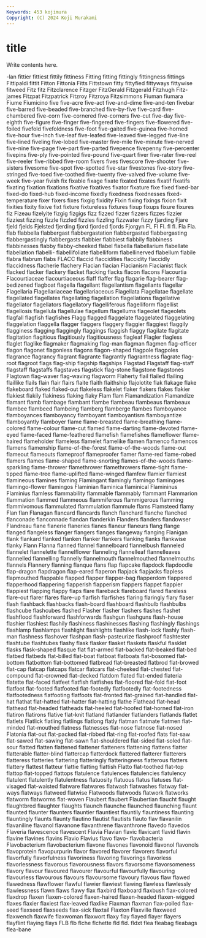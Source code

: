```yaml
---
Keywords: 453 kojimura
Copyright: (C) 2024 Koji Murakami
---
```


# title

Write contents here.



-lan fittier fittiest fittily fittiness Fitting fitting fittingly fittingness fittings
Fittipaldi fittit Fitton Fittonia Fitts Fittstown fitty fittyfied fittyways fittywise
fitweed Fitz fitz Fitzclarence Fitzger FitzGerald Fitzgerald Fitzhugh Fitz-james Fitzpat
Fitzpatrick Fitzroy Fitzroya Fitzsimmons Fiuman fiumara Fiume Fiumicino five five-acre
five-act five-and-dime five-and-ten fivebar five-barred five-beaded five-branched five-by-five five-card five-chambered
five-corn five-cornered five-corners five-cut five-day five-eighth five-figure five-finger five-fingered five-fingers
five-flowered five-foiled fivefold fivefoldness five-foot five-gaited five-guinea five-horned five-hour five-inch
five-leaf five-leafed five-leaved five-legged five-line five-lined fiveling five-lobed five-master five-mile
five-minute five-nerved five-nine five-page five-part five-parted fivepence fivepenny five-percenter fivepins
five-ply five-pointed five-pound five-quart fiver five-rater five-reel five-reeler five-ribbed five-room
fivers fives fivescore five-shooter five-sisters fivesome five-spot five-spotted five-star fivestones
five-story five-stringed five-toed five-toothed five-twenty five-valved five-volume five-week five-year fivish
fix fixable fixage fixate fixated fixates fixatif fixatifs fixating fixation
fixations fixative fixatives fixator fixature fixe fixed fixed-bar fixed-do fixed-hub
fixed-income fixedly fixedness fixednesses fixed-temperature fixer fixers fixes fixgig fixidity
Fixin fixing fixings fixion fixit fixities fixity fixive fixt fixture
fixtureless fixtures fixup fixups fixure fixures fiz Fizeau fizelyite fizgig
fizgigs fizz fizzed fizzer fizzers fizzes fizzier fizziest fizzing fizzle
fizzled fizzles fizzling fizzwater fizzy fjarding Fjare fjeld fjelds Fjelsted
fjerding fjord fjorded fjords Fjorgyn FL Fl Fl. fl fl.
Fla Fla. flab flabbella flabbergast flabbergastation flabbergasted flabbergasting flabbergastingly flabbergasts
flabbier flabbiest flabbily flabbiness flabbinesses flabby flabby-cheeked flabel flabella flabellarium
flabellate flabellation flabelli- flabellifoliate flabelliform flabellinerved flabellum flabile flabra flabrum
flabs FLACC flaccid flaccidities flaccidity flaccidly flaccidness flacherie flachery Flacian
flacian Flacianism Flacianist flack flacked flacker flackery flacket flacking flacks
flacon flacons Flacourtia Flacourtiaceae flacourtiaceous flaff flaffer flag flagarie flag-bearer
flag-bedizened flagboat flagella flagellant flagellantism flagellants flagellar Flagellaria Flagellariaceae flagellariaceous
Flagellata Flagellatae flagellate flagellated flagellates flagellating flagellation flagellations flagellative flagellator
flagellators flagellatory flagelliferous flagelliform flagellist flagellosis flagellula flagellulae flagellum flagellums
flageolet flageolets flagfall flagfish flagfishes Flagg flagged flaggelate flaggelated flaggelating
flaggelation flaggella flagger flaggers flaggery flaggier flaggiest flaggily flagginess flagging
flaggingly flaggings flaggish flaggy flagilate flagitate flagitation flagitious flagitiously flagitiousness
flagleaf Flagler flagless flaglet flaglike flagmaker flagmaking flag-man flagman flagmen
flag-officer flagon flagonet flagonless flagons flagon-shaped flagpole flagpoles flagrance flagrancy
flagrant flagrante flagrantly flagrantness flagrate flag-root flagroot flags flag-ship flagship
flagships Flagstad Flagstaff flag-staff flagstaff flagstaffs flagstaves flagstick flag-stone flagstone
flagstones Flagtown flag-waver flag-waving flagworm Flaherty flail flailed flailing flaillike
flails flain flair flairs flaite flaith flaithship flajolotite flak flakage
flake flakeboard flaked flaked-out flakeless flakelet flaker flakers flakes flakier
flakiest flakily flakiness flaking flaky Flam flam Flamandization Flamandize flamant
flamb flambage flambant flambe flambeau flambeaus flambeaux flambee flambeed flambeing
flamberg flamberge flambes flamboyance flamboyances flamboyancy flamboyant flamboyantism flamboyantize flamboyantly
flamboyer flame flame-breasted flame-breathing flame-colored flame-colour flame-cut flamed flame-darting flame-devoted
flame-eyed flame-faced flame-feathered flamefish flamefishes flameflower flame-haired flameholder flameless flamelet
flamelike flamen flamenco flamencos flamens flamenship flame-of-the-forest flame-of-the-woods flame-out flameout
flameouts flameproof flameproofer flamer flame-red flame-robed flamers flames flame-shaped flame-snorting
flames-of-the-woods flame-sparkling flame-thrower flamethrower flamethrowers flame-tight flame-tipped flame-tree flame-uplifted flame-winged
flamfew flamier flamiest flamineous flamines flaming Flamingant flamingly flamingo flamingoes
flamingo-flower flamingos Flaminian flaminica flaminical Flamininus Flaminius flamless flammability flammable
flammably flammant Flammarion flammation flammed flammeous flammiferous flammigerous flamming flammivomous
flammulated flammulation flammule flams Flamsteed flamy Flan flan Flanagan flancard
flancards flanch flanchard flanche flanched flanconade flanconnade flandan flanderkin Flanders
flanders flandowser Flandreau flane flanerie flaneries flanes flaneur flaneurs flang
flange flanged flangeless flanger flangers flanges flangeway flanging Flanigan flank
flankard flanked flanken flanker flankers flanking flanks flankwise flanky Flann
Flanna flanned flannel flannelboard flannelbush flanneled flannelet flannelette flannelflower flanneling
flannelleaf flannelleaves flannelled flannelling flannelly flannelmouth flannelmouthed flannelmouths flannels Flannery
flanning flanque flans flap flapcake flapdock flapdoodle flap-dragon flapdragon flap-eared
flaperon flapjack flapjacks flapless flapmouthed flappable flapped flapper flapper-bag flapperdom
flappered flapperhood flappering flapperish flapperism flappers flappet flappier flappiest flapping
flappy flaps flare flareback flareboard flared flareless flare-out flarer flares
flare-up flarfish flarfishes flaring flaringly flary flaser flash flashback flashbacks
flash-board flashboard flashbulb flashbulbs flashcube flashcubes flashed Flasher flasher flashers
flashes flashet flashflood flashforward flashforwards flashgun flashguns flash-house flashier flashiest
flashily flashiness flashinesses flashing flashingly flashings flashlamp flashlamps flashlight flashlights
flashlike flash-lock flashly flash-man flashness flashover flashpan flash-pasteurize flashproof flashtester
flashtube flashtubes flashy flask flasker flasket flaskets flaskful flasklet flasks
flask-shaped flasque flat flat-armed flat-backed flat-beaked flat-bed flatbed flatbeds flat-billed
flat-boat flatboat flatboats flat-bosomed flat-bottom flatbottom flat-bottomed flatbread flat-breasted flatbrod
flat-browed flat-cap flatcap flatcaps flatcar flatcars flat-cheeked flat-chested flat-compound flat-crowned
flat-decked flatdom flated flat-ended flateria flatette flat-faced flatfeet flatfish flatfishes
flat-floored flat-fold flat-foot flatfoot flat-footed flatfooted flat-footedly flatfootedly flat-footedness flatfootedness
flatfooting flatfoots flat-fronted flat-grained flat-handled flat-hat flathat flat-hatted flat-hatter flat-hatting
flathe Flathead flat-head flathead flat-headed flatheads flat-heeled flat-hoofed flat-horned flat-iron
flatiron flatirons flative flat-knit flatland flatlander flatlanders flatlands flatlet flatlets
Flatlick flatling flatlings flatlong flatly flatman flatmate flatmen flat-minded flat-mouthed
flatness flatnesses flat-nose flatnose flat-nosed Flatonia flat-out flat-packed flat-ribbed flat-ring
flat-roofed flats flat-saw flat-sawed flat-sawing flat-sawn flat-shouldered flat-sided flat-soled flat-sour
flatted flatten flattened flattener flatteners flattening flattens flatter flatterable flatter-blind
flattercap flatterdock flattered flatterer flatterers flatteress flatteries flattering flatteringly flatteringness
flatterous flatters flattery flattest flatteur flattie flatting flattish Flatto flat-toothed
flat-top flattop flat-topped flattops flatulence flatulences flatulencies flatulency flatulent flatulently
flatulentness flatuosity flatuous flatus flatuses flat-visaged flat-waisted flatware flatwares flatwash
flatwashes flatway flat-ways flatways flatweed flatwise Flatwoods flatwoods flatwork flatworks
flatworm flatworms flat-woven Flaubert flaubert Flaubertian flaucht flaught flaughtbred flaughter
flaughts flaunch flaunche flaunched flaunching flaunt flaunted flaunter flaunters flauntier
flauntiest flauntily flauntiness flaunting flauntingly flaunts flaunty flautino flautist flautists
flauto flav flavanilin flavaniline flavanol flavanone flavanthrene flavanthrone flavedo flavedos
Flaveria flavescence flavescent Flavia Flavian flavic flavicant flavid flavin flavine
flavines flavins Flavio Flavius flavo flavo- flavobacteria Flavobacterium flavobacterium flavone
flavones flavonoid flavonol flavonols flavoprotein flavopurpurin flavor flavored flavorer flavorers
flavorful flavorfully flavorfulness flavoriness flavoring flavorings flavorless flavorlessness flavorous flavorousness
flavors flavorsome flavorsomeness flavory flavour flavoured flavourer flavourful flavourfully flavouring
flavourless flavourous flavours flavoursome flavoury flavous flaw flawed flawedness flawflower
flawful flawier flawiest flawing flawless flawlessly flawlessness flawn flaws flawy
flax flaxbird flaxboard flaxbush flax-colored flaxdrop flaxen flaxen-colored flaxen-haired flaxen-headed
flaxen-wigged flaxes flaxier flaxiest flax-leaved flaxlike Flaxman flaxman flax-polled flax-seed
flaxseed flaxseeds flax-sick flaxtail Flaxton Flaxville flaxweed flaxwench flaxwife flaxwoman
flaxwort flaxy flay flayed flayer flayers flayflint flaying flays FLB
flb flche flchette fld fld. fldxt flea fleabag fleabags flea-bane
